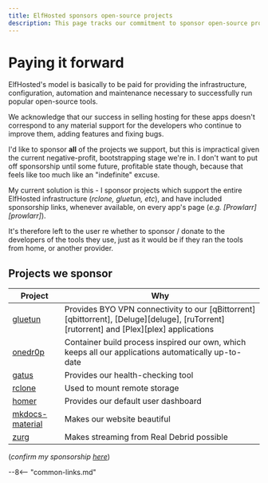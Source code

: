 ```yaml
---
title: ElfHosted sponsors open-source projects
description: This page tracks our commitment to sponsor open-source projects as our revenue grows
---
```

# Paying it forward

ElfHosted's model is basically to be paid for providing the infrastructure, configuration, automation and maintenance necessary to successfully run popular open-source tools.

We acknowledge that our success in selling hosting for these apps doesn't correspond to any material support for the developers who continue to improve them, adding features and fixing bugs.

I'd like to sponsor **all** of the projects we support, but this is impractical given the current negative-profit, bootstrapping stage we're in. I don't want to put off sponsorship until some future, profitable state though, because that feels like too much like an "indefinite" excuse.

My current solution is this - I sponsor projects which support the entire ElfHosted infrastructure (*rclone, gluetun, etc*), and have included sponsorship links, whenever available, on every app's page (*e.g. [Prowlarr][prowlarr]*).

It's therefore left to the user re whether to sponsor / donate to the developers of the tools they use, just as it would be if they ran the tools from home, or another provider.

## Projects we sponsor

Project | Why
---------|----------
[gluetun](https://github.com/sponsors/qdm12) | Provides BYO VPN connectivity to our [qBittorrent][qbittorrent], [Deluge][deluge], [ruTorrent][rutorrent] and [Plex][plex] applications
[onedr0p](https://github.com/sponsors/onedr0p) | Container build process inspired our own, which keeps all our applications automatically up-to-date
[gatus](https://github.com/sponsors/TwiN) | Provides our health-checking tool
[rclone](https://github.com/sponsors/rclone) | Used to mount remote storage
[homer](https://www.buymeacoffee.com/bastien) | Provides our default user dashboard
[mkdocs-material](https://github.com/sponsors/squidfunk) | Makes our website beautiful
[zurg](https://github.com/sponsors/debridmediamanager) | Makes streaming from Real Debrid possible

(*confirm my sponsorship [here](https://github.com/funkypenguin/)*)

--8<-- "common-links.md"